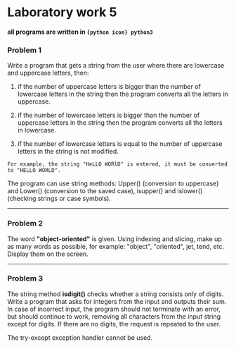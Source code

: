 # Laboratory work 5
**all programs are written in `{python icon} python3`**

### Problem 1

Write a program that gets a string from the user where there are lowercase and uppercase letters, then:

1. if the number of uppercase letters is bigger than the number of lowercase letters in the string then the program converts all the letters in uppercase.

2. if the number of lowercase letters is bigger than the number of uppercase  letters in the string then the program converts all the letters in lowercase.

3. if the number of lowercase letters is equal to the number of uppercase letters in the string is not modified.


`For example, the string "HeLLO WORlD" is entered, it must be converted to "HELLO WORLD".`

The program can use string methods: Upper() (conversion to uppercase) and Lower() (conversion to the saved case), isupper() and islower() (checking strings or case symbols).

---

### Problem 2

The word **"object-oriented"** is given. Using indexing and slicing, make up as many words as possible, for example: "object", "oriented", jet, tend, etc. Display them on the screen.

---

### Problem 3

The string method **isdigit()** checks whether a string consists only of digits. Write a program that asks for integers from the input and outputs their sum. In case of incorrect input, the program should not terminate with an error, but should continue to work, removing all characters from the input string except for digits. If there are no digits, the request is repeated to the user.

The try-except exception handler cannot be used.

